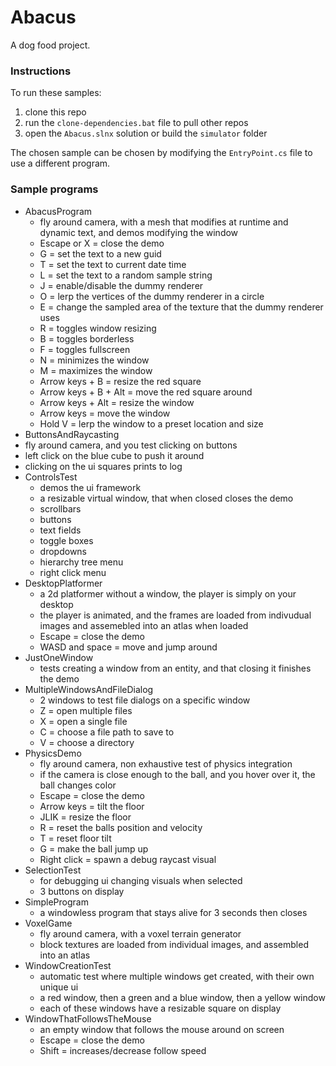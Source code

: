 # Abacus

A dog food project.

### Instructions

To run these samples:
1. clone this repo
2. run the `clone-dependencies.bat` file to pull other repos
3. open the `Abacus.slnx` solution or build the `simulator` folder

The chosen sample can be chosen by modifying the `EntryPoint.cs` file to use a different program.

### Sample programs

- AbacusProgram
  - fly around camera, with a mesh that modifies at runtime and dynamic text, and demos modifying the window
  - Escape or X = close the demo
  - G = set the text to a new guid
  - T = set the text to current date time
  - L = set the text to a random sample string
  - J = enable/disable the dummy renderer
  - O = lerp the vertices of the dummy renderer in a circle
  - E = change the sampled area of the texture that the dummy renderer uses
  - R = toggles window resizing
  - B = toggles borderless
  - F = toggles fullscreen
  - N = minimizes the window
  - M = maximizes the window
  - Arrow keys + B = resize the red square
  - Arrow keys + B + Alt = move the red square around
  - Arrow keys + Alt = resize the window
  - Arrow keys = move the window
  - Hold V = lerp the window to a preset location and size
- ButtonsAndRaycasting
 - fly around camera, and you test clicking on buttons
 - left click on the blue cube to push it around
 - clicking on the ui squares prints to log
- ControlsTest
  - demos the ui framework
  - a resizable virtual window, that when closed closes the demo
  - scrollbars
  - buttons
  - text fields
  - toggle boxes
  - dropdowns
  - hierarchy tree menu
  - right click menu
- DesktopPlatformer
  - a 2d platformer without a window, the player is simply on your desktop
  - the player is animated, and the frames are loaded from indivudual images and assemebled into an atlas when loaded
  - Escape = close the demo
  - WASD and space = move and jump around
- JustOneWindow
  - tests creating a window from an entity, and that closing it finishes the demo
- MultipleWindowsAndFileDialog
  - 2 windows to test file dialogs on a specific window
  - Z = open multiple files
  - X = open a single file
  - C = choose a file path to save to
  - V = choose a directory
- PhysicsDemo
  - fly around camera, non exhaustive test of physics integration
  - if the camera is close enough to the ball, and you hover over it, the ball changes color
  - Escape = close the demo
  - Arrow keys = tilt the floor
  - JLIK = resize the floor
  - R = reset the balls position and velocity
  - T = reset floor tilt
  - G = make the ball jump up
  - Right click = spawn a debug raycast visual
- SelectionTest
  - for debugging ui changing visuals when selected
  - 3 buttons on display
- SimpleProgram
  - a windowless program that stays alive for 3 seconds then closes
- VoxelGame
  - fly around camera, with a voxel terrain generator
  - block textures are loaded from individual images, and assembled into an atlas
- WindowCreationTest
  - automatic test where multiple windows get created, with their own unique ui
  - a red window, then a green and a blue window, then a yellow window
  - each of these windows have a resizable square on display
- WindowThatFollowsTheMouse
  - an empty window that follows the mouse around on screen
  - Escape = close the demo
  - Shift = increases/decrease follow speed